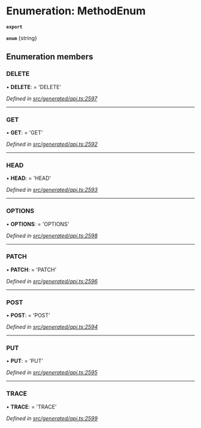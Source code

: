# Enumeration: MethodEnum

**`export`** 

**`enum`** {string}

## Enumeration members

###  DELETE

• **DELETE**: =  <any>'DELETE'

*Defined in [src/generated/api.ts:2597](https://github.com/mailslurp/mailslurp-client-ts-js/blob/6b83217/src/generated/api.ts#L2597)*

___

###  GET

• **GET**: =  <any>'GET'

*Defined in [src/generated/api.ts:2592](https://github.com/mailslurp/mailslurp-client-ts-js/blob/6b83217/src/generated/api.ts#L2592)*

___

###  HEAD

• **HEAD**: =  <any>'HEAD'

*Defined in [src/generated/api.ts:2593](https://github.com/mailslurp/mailslurp-client-ts-js/blob/6b83217/src/generated/api.ts#L2593)*

___

###  OPTIONS

• **OPTIONS**: =  <any>'OPTIONS'

*Defined in [src/generated/api.ts:2598](https://github.com/mailslurp/mailslurp-client-ts-js/blob/6b83217/src/generated/api.ts#L2598)*

___

###  PATCH

• **PATCH**: =  <any>'PATCH'

*Defined in [src/generated/api.ts:2596](https://github.com/mailslurp/mailslurp-client-ts-js/blob/6b83217/src/generated/api.ts#L2596)*

___

###  POST

• **POST**: =  <any>'POST'

*Defined in [src/generated/api.ts:2594](https://github.com/mailslurp/mailslurp-client-ts-js/blob/6b83217/src/generated/api.ts#L2594)*

___

###  PUT

• **PUT**: =  <any>'PUT'

*Defined in [src/generated/api.ts:2595](https://github.com/mailslurp/mailslurp-client-ts-js/blob/6b83217/src/generated/api.ts#L2595)*

___

###  TRACE

• **TRACE**: =  <any>'TRACE'

*Defined in [src/generated/api.ts:2599](https://github.com/mailslurp/mailslurp-client-ts-js/blob/6b83217/src/generated/api.ts#L2599)*
